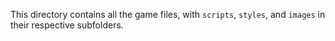 This directory contains all the game files, with `scripts`, `styles`, and `images` in their respective subfolders.